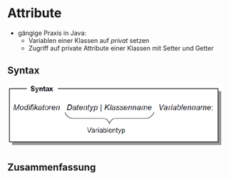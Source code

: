 # Attribute

- gängige Praxis in Java:
  - Variablen einer Klassen auf _privat_ setzen
  - Zugriff auf private Attribute einer Klassen mit Setter und Getter

## Syntax

![Syntax von Attributen](images/syntax-attribute.PNG)

## Zusammenfassung
